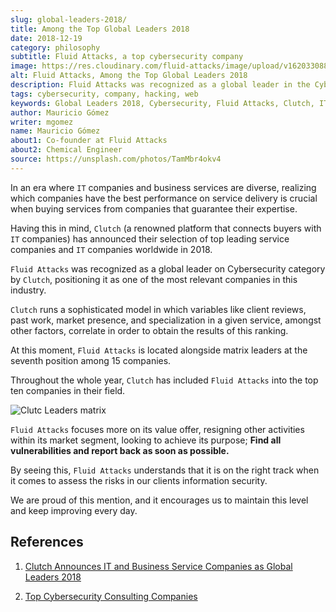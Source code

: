 ```yaml
---
slug: global-leaders-2018/
title: Among the Top Global Leaders 2018
date: 2018-12-19
category: philosophy
subtitle: Fluid Attacks, a top cybersecurity company
image: https://res.cloudinary.com/fluid-attacks/image/upload/v1620330885/blog/global-leaders-2018/cover_dmr5l4.webp
alt: Fluid Attacks, Among the Top Global Leaders 2018
description: Fluid Attacks was recognized as a global leader in the Cybersecurity category by Clutch, as one of the most relevant companies in this industry.
tags: cybersecurity, company, hacking, web
keywords: Global Leaders 2018, Cybersecurity, Fluid Attacks, Clutch, IT Companies, Business, Pentesting, Ethical Hacking
author: Mauricio Gómez
writer: mgomez
name: Mauricio Gómez
about1: Co-founder at Fluid Attacks
about2: Chemical Engineer
source: https://unsplash.com/photos/TamMbr4okv4
---
```


In an era where `IT` companies and business services are diverse,
realizing which companies have the best performance on service delivery
is crucial when buying services from companies that guarantee their
expertise.

Having this in mind, `Clutch` (a renowned platform that connects buyers
with `IT` companies) has announced their selection of top leading
service companies and `IT` companies worldwide in 2018.

`Fluid Attacks` was recognized as a global leader on Cybersecurity
category by `Clutch`, positioning it as one of the most relevant
companies in this industry.

`Clutch` runs a sophisticated model in which variables like client
reviews, past work, market presence, and specialization in a given
service, amongst other factors, correlate in order to obtain the results
of this ranking.

At this moment, `Fluid Attacks` is located alongside matrix leaders at
the seventh position among 15 companies.

Throughout the whole year, `Clutch` has included `Fluid Attacks` into
the top ten companies in their field.

<div class="imgblock">

![Clutc Leaders matrix](https://res.cloudinary.com/fluid-attacks/image/upload/v1620330884/blog/global-leaders-2018/clutch-leaders-matrix_x2oi4a.webp)

</div>

`Fluid Attacks` focuses more on its value offer, resigning other
activities within its market segment, looking to achieve its purpose;
**Find all vulnerabilities and report back as soon as possible.**

By seeing this, `Fluid Attacks` understands that it is on the right
track when it comes to assess the risks in our clients information
security.

We are proud of this mention, and it encourages us to maintain this
level and keep improving every day.

## References

1. [Clutch Announces IT and Business Service Companies as Global
    Leaders 2018](https://clutch.co/press-releases/announces-it-business-service-companies-global-2018)

2. [Top Cybersecurity Consulting
    Companies](https://clutch.co/it-services/cybersecurity/leaders-matrix)

